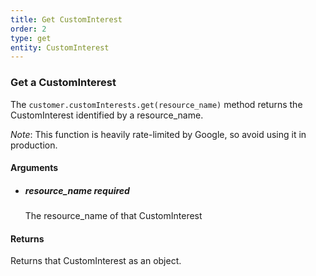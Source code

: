 ```yaml
---
title: Get CustomInterest 
order: 2
type: get
entity: CustomInterest 
---
```


### Get a CustomInterest 

The `customer.customInterests.get(resource_name)` method returns the CustomInterest identified by a resource_name. 

_Note_: This function is heavily rate-limited by Google, so avoid using it in production.


#### Arguments

- 	##### resource_name _required_
	The resource_name of that CustomInterest


#### Returns

Returns that CustomInterest as an object.
